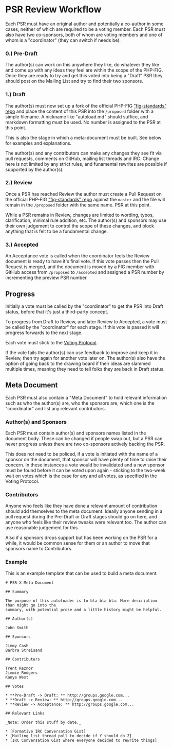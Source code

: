 # PSR Review Workflow

Each PSR must have an original author and potentially a co-author in some cases, neither of which are 
required to be a voting member. Each PSR must also have two co-sponsors, both of whom are voting members 
and one of whom is a "coordinator" (they can switch if needs be).

### 0.) Pre-Draft

The author(s) can work on this anywhere they like, do whatever they like and come up with any ideas they 
feel are within the scope of the PHP-FIG. Once they are ready to try and get this voted into being a "Draft" 
PSR they should post on the Mailing List and try to find their two sponsors.

### 1.) Draft

The author(s) must now set up a fork of the official PHP-FIG ["fig-standards" repo][repo] and place the 
content of this PSR into the `/proposed` folder with a simple filename. A nickname like "autoload.md" should 
suffice, and markdown formatting must be used. No number is assigned to the PSR at this point.

This is also the stage in which a meta-document must be built. See below for examples and explanations.

The author(s) and any contributors can make any changes they see fit via pull requests, comments on GitHub, 
mailing list threads and IRC. Change here is not limited by any strict rules, and funamental rewrites are 
possible if supported by the author(s).

### 2.) Review

Once a PSR has reached Review the author must create a Pull Request on the official PHP-FIG ["fig-standards" 
repo][repo] against the `master` and the file will remain in the `/proposed` folder with the same name.
PSR at this point.

While a PSR remains in Review, changes are limited to wording, typos, clarification, minimal rule addition, 
etc. The author(s) and sponsors may use their own judgement to control the scope of these changes, and 
block anything that is felt to be a fundamental change.

### 3.) Accepted

An Acceptance vote is called when the coordinator feels the Review document is ready to have it's final vote. 
If this vote passes then the Pull Request is merged, and the document is moved by a FIG member with 
GitHub access from `/proposed` to `/accepted` and assigned a PSR number by incrementing the preview PSR number.

## Progress

Initially a vote must be called by the "coordinator" to get the PSR into Draft status, before that it's just 
a third-party concept.

To progress from Draft to Review, and later Review to Accepted, a vote must be called by the "coordinator" 
for each stage. If this vote is passed it will progress forwards to the next stage.

Each vote must stick to the [Voting Protocol][voting].

If the vote fails the author(s) can use feedback to improve and keep it in Review, then try again for 
another vote later on. The author(s) also have the option of going back to the drawing board if their ideas 
are slammed multiple times, meaning they need to tell folks they are back in Draft status.

## Meta Document

Each PSR must also contain a "Meta Document" to hold relevant information such as who the author(s) are, 
who the sponsors are, which one is the "coordinator" and list any relevant contributors.

### Author(s) and Sponsors

Each PSR must contain author(s) and sponsors names listed in the document body. These can be changed if 
people swap out, but a PSR can never progress unless there are two co-sponsors actively backing the PSR. 

This does not need to be policed, if a vote is initiated with the name of a sponsor on the document, 
that sponsor will have plenty of time to raise their concern. In these instances a vote would be invalidated 
and a new sponsor must be found before it can be voted upon again - sticking to the two-week wait on votes 
which is the case for any and all votes, as specified in the Voting Protocol.

### Contributors

Anyone who feels like they have done a relevant amount of contribution should add themselves to the 
meta document. Ideally anyone sending in a pull request during the Pre-Draft or Draft stages should go on here,
and anyone who feels like their review tweaks were relevant too. The author can use reasonable judgement for 
this.

Also if a sponsors drops support but has been working on the PSR for a while, it would be common sense for them or 
an author to move that sponsors name to Contributors.

### Example

This is an example template that can be used to build a meta document. 

    # PSR-X Meta Document

    ## Summary

    The purpose of this autoloader is to bla bla bla. More description than might go into the 
    summary, with potential prose and a little history might be helpful.

    ## Author(s)

    John Smith

    ## Sponsors

    Jimmy Cash
    Barbra Streisand

    ## Contributors

    Trent Reznor
    Jimmie Rodgers
    Kanye West

    ## Votes

    * **Pre-Draft -> Draft: ** http://groups.google.com...
    * **Draft -> Review: ** http://groups.google.com...
    * **Review -> Acceptance: ** http://groups.google.com...

    ## Relevant Links

    _Note: Order this stuff by date._

    * [Formative IRC Conversation Gist]
    * [Mailing list thread poll to decide if Y should do Z]
    * [IRC Conversation Gist where everyone decided to rewrite things]


  [repo]: https://github.com/php-fig/fig-standards/tree/master
  [voting]: https://github.com/php-fig/fig-standards/blob/master/bylaws/001-voting-protocol.md

